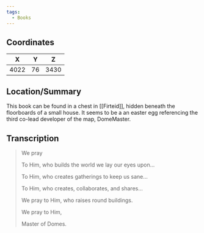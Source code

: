 ```yaml
---
tags:
  - Books
---
```


## Coordinates
| **X** | **Y** | **Z** |
| :---: | :---: | :---: |
| 4022  |  76   | 3430  |

## Location/Summary
This book can be found in a chest in [[Firteid]], hidden beneath the floorboards of a small house. It seems to be a an easter egg referencing the third co-lead developer of the map, DomeMaster.

## Transcription
> We pray
>
> To Him, who builds the world we lay our eyes upon...
>
> To Him, who creates gatherings to keep us sane...
>
> To Him, who creates, collaborates, and shares...
>
> We pray to Him,
> who raises round buildings.
>
> We pray to Him,
>
> Master of Domes.
